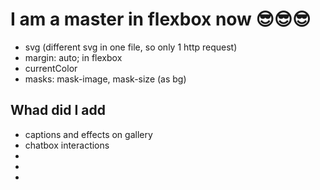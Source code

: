 # I am a master in flexbox now 😎😎😎
- svg (different svg in one file, so only 1 http request)
- margin: auto; in flexbox
- currentColor
- masks: mask-image, mask-size (as bg)

## Whad did I add
- captions and effects on gallery
- chatbox interactions
- 
- 
- 